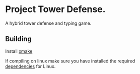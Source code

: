 # Project Tower Defense.

A hybrid tower defense and typing game.

## Building

Install [xmake](https://xmake.io/#/guide/installation)

If compiling on linux make sure you have installed the required [dependencies](https://github.com/raysan5/raylib/wiki/Working-on-GNU-Linux) for Linux.
